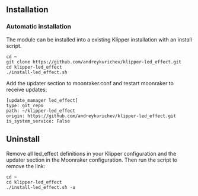 ## Installation

### Automatic installation

The module can be installed into a existing Klipper installation with an install script. 

    cd ~
    git clone https://github.com/andreykurichev/klipper-led_effect.git
    cd klipper-led_effect
    ./install-led_effect.sh

Add the updater section to moonraker.conf and restart moonraker to receive 
updates:

    [update_manager led_effect]
    type: git_repo
    path: ~/klipper-led_effect
    origin: https://github.com/andreykurichev/klipper-led_effect.git
    is_system_service: False

## Uninstall

Remove all led_effect definitions in your Klipper configuration and the updater
section in the Moonraker configuration. Then run the script to remove the link:

    cd ~
    cd klipper-led_effect
    ./install-led_effect.sh -u

